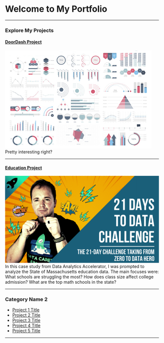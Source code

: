 # Welcome to My Portfolio

---

### Explore My Projects

#### [DoorDash Project](https://www.linkedin.com/pulse/doordash-data-delivery-brock-johnson%3FtrackingId=eH3tYWYiSMCiE%252BXsCcuxxQ%253D%253D/?trackingId=eH3tYWYiSMCiE%2BXsCcuxxQ%3D%3D)
<img src="images/dummy_thumbnail.jpg?raw=true"/>
Pretty interesting right?

---
#### [Education Project](https://www.linkedin.com/pulse/mass-education-analysis-via-tableau-brock-johnson%3FtrackingId=TVwUnoWOTSSUmFNGSw1lsw%253D%253D/?trackingId=TVwUnoWOTSSUmFNGSw1lsw%3D%3D)
<img src="images/21 Days To Data Challenge.png?raw=true"/>
In this case study from Data Analytics Accelerator, I was prompted to analyze the State of Massachusetts education data. The main focuses were:
What schools are struggling the most?
How does class size affect college admission?
What are the top math schools in the state? 

---

### Category Name 2

- [Project 1 Title](http://example.com/)
- [Project 2 Title](http://example.com/)
- [Project 3 Title](http://example.com/)
- [Project 4 Title](http://example.com/)
- [Project 5 Title](http://example.com/)

---




